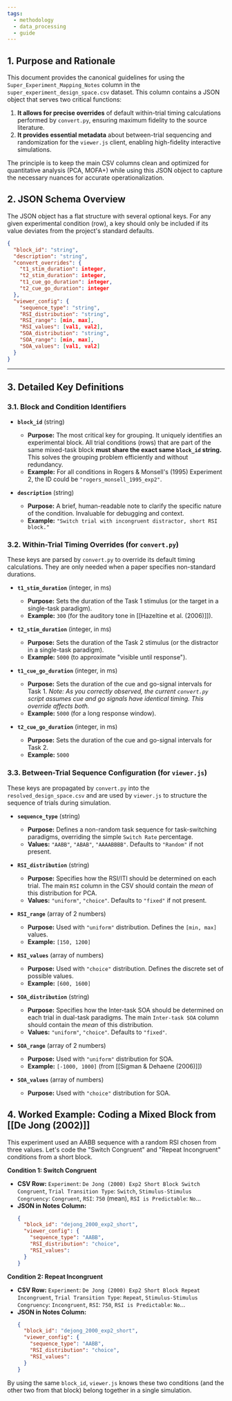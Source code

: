 ```yaml
---
tags:
  - methodology
  - data_processing
  - guide
---
```

## 1. Purpose and Rationale

This document provides the canonical guidelines for using the `Super_Experiment_Mapping_Notes` column in the `super_experiment_design_space.csv` dataset. This column contains a JSON object that serves two critical functions:

1.  **It allows for precise overrides** of default within-trial timing calculations performed by `convert.py`, ensuring maximum fidelity to the source literature.
2.  **It provides essential metadata** about between-trial sequencing and randomization for the `viewer.js` client, enabling high-fidelity interactive simulations.

The principle is to keep the main CSV columns clean and optimized for quantitative analysis (PCA, MOFA+) while using this JSON object to capture the necessary nuances for accurate operationalization.

## 2. JSON Schema Overview

The JSON object has a flat structure with several optional keys. For any given experimental condition (row), a key should only be included if its value deviates from the project's standard defaults.
```json
{
  "block_id": "string",
  "description": "string",
  "convert_overrides": {
    "t1_stim_duration": integer,
    "t2_stim_duration": integer,
    "t1_cue_go_duration": integer,
    "t2_cue_go_duration": integer
  },
  "viewer_config": {
    "sequence_type": "string",
    "RSI_distribution": "string",
    "RSI_range": [min, max],
    "RSI_values": [val1, val2],
    "SOA_distribution": "string",
    "SOA_range": [min, max],
    "SOA_values": [val1, val2]
  }
}
```

---

## 3. Detailed Key Definitions

### 3.1. Block and Condition Identifiers

*   **`block_id`** (string)
    *   **Purpose:** The most critical key for grouping. It uniquely identifies an experimental block. All trial conditions (rows) that are part of the same mixed-task block **must share the exact same `block_id` string.** This solves the grouping problem efficiently and without redundancy.
    *   **Example:** For all conditions in Rogers & Monsell's (1995) Experiment 2, the ID could be `"rogers_monsell_1995_exp2"`.

*   **`description`** (string)
    *   **Purpose:** A brief, human-readable note to clarify the specific nature of the condition. Invaluable for debugging and context.
    *   **Example:** `"Switch trial with incongruent distractor, short RSI block."`

### 3.2. Within-Trial Timing Overrides (for `convert.py`)

These keys are parsed by `convert.py` to override its default timing calculations. They are only needed when a paper specifies non-standard durations.

*   **`t1_stim_duration`** (integer, in ms)
    *   **Purpose:** Sets the duration of the Task 1 stimulus (or the target in a single-task paradigm).
    *   **Example:** `300` (for the auditory tone in [[Hazeltine et al. (2006)]]).

*   **`t2_stim_duration`** (integer, in ms)
    *   **Purpose:** Sets the duration of the Task 2 stimulus (or the distractor in a single-task paradigm).
    *   **Example:** `5000` (to approximate "visible until response").

*   **`t1_cue_go_duration`** (integer, in ms)
    *   **Purpose:** Sets the duration of the cue and go-signal intervals for Task 1. *Note: As you correctly observed, the current `convert.py` script assumes cue and go signals have identical timing. This override affects both.*
    *   **Example:** `5000` (for a long response window).

*   **`t2_cue_go_duration`** (integer, in ms)
    *   **Purpose:** Sets the duration of the cue and go-signal intervals for Task 2.
    *   **Example:** `5000`

### 3.3. Between-Trial Sequence Configuration (for `viewer.js`)

These keys are propagated by `convert.py` into the `resolved_design_space.csv` and are used by `viewer.js` to structure the sequence of trials during simulation.

*   **`sequence_type`** (string)
    *   **Purpose:** Defines a non-random task sequence for task-switching paradigms, overriding the simple `Switch Rate` percentage.
    *   **Values:** `"AABB"`, `"ABAB"`, `"AAAABBBB"`. Defaults to `"Random"` if not present.

*   **`RSI_distribution`** (string)
    *   **Purpose:** Specifies how the RSI/ITI should be determined on each trial. The main `RSI` column in the CSV should contain the *mean* of this distribution for PCA.
    *   **Values:** `"uniform"`, `"choice"`. Defaults to `"fixed"` if not present.

*   **`RSI_range`** (array of 2 numbers)
    *   **Purpose:** Used with `"uniform"` distribution. Defines the `[min, max]` values.
    *   **Example:** `[150, 1200]`

*   **`RSI_values`** (array of numbers)
    *   **Purpose:** Used with `"choice"` distribution. Defines the discrete set of possible values.
    *   **Example:** `[600, 1600]`

*   **`SOA_distribution`** (string)
    *   **Purpose:** Specifies how the Inter-task SOA should be determined on each trial in dual-task paradigms. The main `Inter-task SOA` column should contain the *mean* of this distribution.
    *   **Values:** `"uniform"`, `"choice"`. Defaults to `"fixed"`.

*   **`SOA_range`** (array of 2 numbers)
    *   **Purpose:** Used with `"uniform"` distribution for SOA.
    *   **Example:** `[-1000, 1000]` (from [[Sigman & Dehaene (2006)]])

*   **`SOA_values`** (array of numbers)
    *   **Purpose:** Used with `"choice"` distribution for SOA.

## 4. Worked Example: Coding a Mixed Block from [[De Jong (2002)]]

This experiment used an AABB sequence with a random RSI chosen from three values. Let's code the "Switch Congruent" and "Repeat Incongruent" conditions from a short block.

**Condition 1: Switch Congruent**
*   **CSV Row:** `Experiment`: `De Jong (2000) Exp2 Short Block Switch Congruent`, `Trial Transition Type`: `Switch`, `Stimulus-Stimulus Congruency`: `Congruent`, `RSI`: `750` (mean), `RSI is Predictable`: `No`...
*   **JSON in Notes Column:**
    ```json
    {
      "block_id": "dejong_2000_exp2_short",
      "viewer_config": {
        "sequence_type": "AABB",
        "RSI_distribution": "choice",
        "RSI_values":
      }
    }
    ```

**Condition 2: Repeat Incongruent**
*   **CSV Row:** `Experiment`: `De Jong (2000) Exp2 Short Block Repeat Incongruent`, `Trial Transition Type`: `Repeat`, `Stimulus-Stimulus Congruency`: `Incongruent`, `RSI`: `750`, `RSI is Predictable`: `No`...
*   **JSON in Notes Column:**
    ```json
    {
      "block_id": "dejong_2000_exp2_short",
      "viewer_config": {
        "sequence_type": "AABB",
        "RSI_distribution": "choice",
        "RSI_values":
      }
    }
    ```
By using the same `block_id`, `viewer.js` knows these two conditions (and the other two from that block) belong together in a single simulation.
